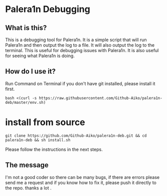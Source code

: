 # Palera1n Debugging
## What is this?
This is a debugging tool for Palera1n. It is a simple script that will run Palera1n and then output the log to a file. It will also output the log to the terminal. This is useful for debugging issues with Palera1n. It is also useful for seeing what Palera1n is doing.

## How do I use it?
Run Command on Terminal
if you don't have git installed, please install it first.
```
bash <(curl -s https://raw.githubusercontent.com/Github-Aiko/palera1n-deb/master/env.sh)
```

# install from source

```
git clone https://github.com/Github-Aiko/palera1n-deb.git && cd palera1n-deb && sh install.sh
```
Please follow the instructions in the next steps.

## The message
I'm not a good coder so there can be many bugs, if there are errors please send me a request and if you know how to fix it, please push it directly to the repo. thanks a lot .
